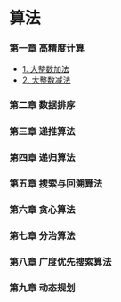 # 算法

### 第一章 高精度计算

- [1. 大整数加法](02_Algorithm/高精度计算_01_大整数加法)
- [2. 大整数减法](02_Algorithm/高精度计算_01_大整数加法)

### 第二章 数据排序

### 第三章 递推算法

### 第四章 递归算法

### 第五章 搜索与回溯算法

### 第六章 贪心算法

### 第七章 分治算法

### 第八章 广度优先搜索算法

### 第九章 动态规划

